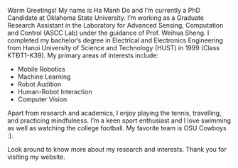 Warm Greetings! My name is Ha Manh Do and I’m currently a PhD Candidate at Oklahoma State University. I’m working as a Graduate Research Assistant in the Laboratory for Advanced Sensing, Computation and Control (ASCC Lab) under the guidance of Prof. Weihua Sheng. I completed my bachelor’s degree in Electrical and Electronics Engineering from Hanoi University of Science and Technology (HUST) in 1999 (Class KTĐT1-K39). My primary areas of interests include:

* Mobile Robotics
* Machine Learning
* Robot Audition
* Human-Robot Interaction
* Computer Vision

Apart from research and academics, I enjoy playing the tennis, travelling, and practicing mindfulness. I’m a keen sport enthusiast and I love swimming as well as watching the college football. My favorite team is OSU Cowboys :).

Look around to know more about my research and interests. Thank you for visiting my website.
